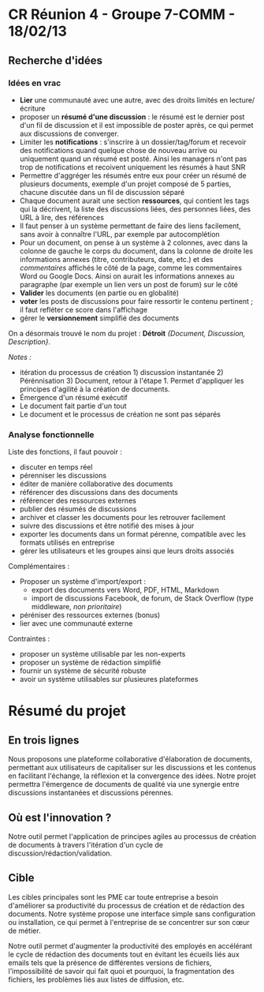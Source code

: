 # CR Réunion 4 - Groupe 7-COMM - 18/02/13

## Recherche d'idées

### Idées en vrac
- **Lier** une communauté avec une autre, avec des droits limités en lecture/écriture
- proposer un **résumé d'une discussion** : le résumé est le dernier post d'un fil de discussion et il est impossible de poster après, ce qui permet aux discussions de converger.
- Limiter les **notifications** : s'inscrire à un dossier/tag/forum et recevoir des notifications quand quelque chose de nouveau arrive ou uniquement quand un résumé est posté. Ainsi les managers n'ont pas trop de notifications et recoivent uniquement les résumés à haut SNR
- Permettre d'aggréger les résumés entre eux pour créer un résumé de plusieurs documents, exemple d'un projet composé de 5 parties, chacune discutée dans un fil de discussion séparé
- Chaque document aurait une section **ressources**, qui contient les tags qui la décrivent, la liste des discussions liées, des personnes liées, des URL à lire, des références
- Il faut penser à un système permettant de faire des liens facilement, sans avoir à connaître l'URL, par exemple par autocomplétion
- Pour un document, on pense à un système à 2 colonnes, avec dans la colonne de gauche le corps du document, dans la colonne de droite les informations annexes (titre, contributeurs, date, etc.) et des *commentaires* affichés le côté de la page, comme les commentaires Word ou Google Docs. Ainsi on aurait les informations annexes au paragraphe (par exemple un lien vers un post de forum) sur le côté
- **Valider** les documents (en partie ou en globalité)
- **voter** les posts de discussions pour faire ressortir le contenu pertinent ; il faut refléter ce score dans l'affichage
- gérer le **versionnement** simplifié des documents

On a désormais trouvé le nom du projet : **Détroit** *{Document, Discussion, Description}*.

*Notes :*

- itération du processus de création 1) discussion instantanée 2) Pérénnisation 3) Document, retour à l'étape 1. Permet d'appliquer les principes d'agilité à la création de documents. 
- Émergence d'un résumé exécutif
- Le document fait partie d'un tout
- Le document et le processus de création ne sont pas séparés

### Analyse fonctionnelle
Liste des fonctions, il faut pouvoir :

- discuter en temps réel
- pérenniser les discussions
- éditer de manière collaborative des documents
- référencer des discussions dans des documents
- référencer des ressources externes
- publier des résumés de discussions
- archiver et classer les documents pour les retrouver facilement
- suivre des discussions et être notifié des mises à jour
- exporter les documents dans un format pérenne, compatible avec les formats utilisés en entreprise
- gérer les utilisateurs et les groupes ainsi que leurs droits associés

Complémentaires :

- Proposer un système d'import/export :
  - export des documents vers Word, PDF, HTML, Markdown
  - import de discussions Facebook, de forum, de Stack Overflow (type middleware, *non prioritaire*)
- péréniser des ressources externes (bonus)
- lier avec une communauté externe

Contraintes :

- proposer un système utilisable par les non-experts
- proposer un système de rédaction simplifié
- fournir un système de sécurité robuste
- avoir un système utilisables sur plusieures plateformes


# Résumé du projet
## En trois lignes
Nous proposons une plateforme collaborative d'élaboration de documents, permettant aux utilisateurs de capitaliser sur les discussions et les contenus en facilitant l'échange, la réflexion et la convergence des idées. Notre projet permettra l'émergence de documents de qualité via une synergie entre discussions instantanées et discussions pérennes.

## Où est l'innovation ?
Notre outil permet l'application de principes agiles au processus de création de documents à travers l'itération d'un cycle de discussion/rédaction/validation.

## Cible
Les cibles principales sont les PME car toute entreprise a besoin d'améliorer sa productivité du processus de création et de rédaction des documents. Notre système propose une interface simple sans configuration ou installation, ce qui permet à l'entreprise de se concentrer sur son cœur de métier.

Notre outil permet d'augmenter la productivité des employés en accélérant le cycle de rédaction des documents tout en évitant les écueils liés aux emails tels que la présence de différentes versions de fichiers, l'impossibilité de savoir qui fait quoi et pourquoi, la fragmentation des fichiers, les problèmes liés aux listes de diffusion, etc.